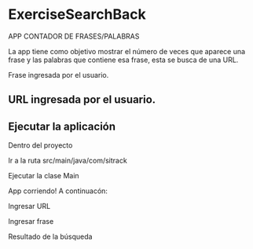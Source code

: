 # ExerciseSearchBack

APP CONTADOR DE FRASES/PALABRAS

La app tiene como objetivo mostrar el número de veces que aparece una frase y las palabras que contiene esa frase, esta se busca de una URL.

Frase ingresada por el usuario.

URL ingresada por el usuario.
-----------------------------------

Ejecutar la aplicación
-----------------------------------

Dentro del proyecto 

Ir a la ruta src/main/java/com/sitrack

Ejecutar la clase Main

App corriendo! A continuacón: 

Ingresar URL 

Ingresar frase

Resultado de la búsqueda
